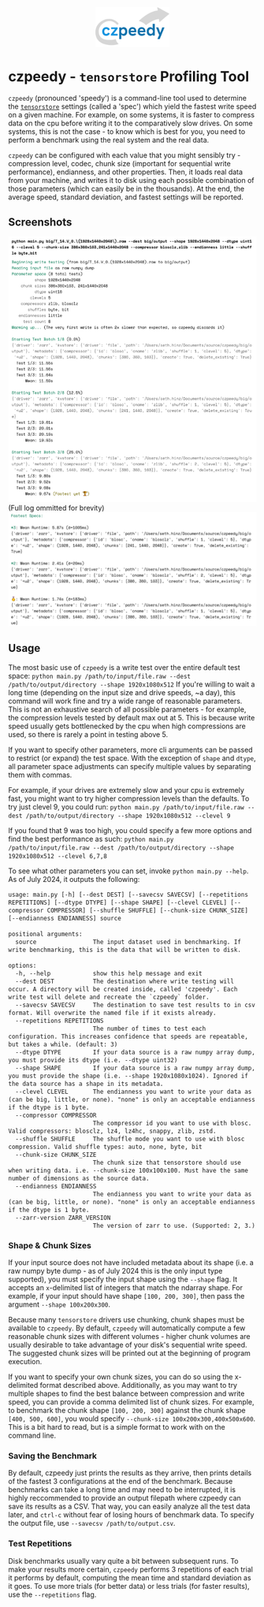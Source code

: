 <p align="center">
  <img src="https://github.com/royerlab/czpeedy/raw/main/images/logo.png" width="150" alt="Czpeedy logo">
</p>


# czpeedy - `tensorstore` Profiling Tool
`czpeedy` (pronounced 'speedy') is a command-line tool used to determine the [`tensorstore`](https://github.com/google/tensorstore/) settings
(called a 'spec') which yield the fastest write speed on a given machine. For example, on some systems, it is faster
to compress data on the cpu before writing it to the comparatively slow drives. On some systems, this is not the case - to
know which is best for you, you need to perform a benchmark using the real system and the real data.

`czpeedy` can be configured with each value that you might sensibly try - compression level, codec, chunk size (important
for sequential write performance), endianness, and other properties. Then, it loads real data from your machine, and writes it
to disk using each possible combination of those parameters (which can easily be in the thousands). At the end, the average speed,
standard deviation, and fastest settings will be reported.

## Screenshots
![A screenshot of the terminal output created by `czpeedy`.](images/term_screenshot.png)
(Full log ommitted for brevity)
![A screenshot of the result summary created by `czpeedy`.](images/term_screenshot_2.png)

## Usage
The most basic use of `czpeedy` is a write test over the entire default test space:
`python main.py /path/to/input/file.raw --dest /path/to/output/directory --shape 1920x1080x512`
If you're willing to wait a long time (depending on the input size and drive speeds, ~a day), this command will work fine and try a
wide range of reasonable parameters. This is not an exhaustive search of all possible parameters - for example, the compression levels
tested by default max out at 5. This is because write speed usually gets bottlenecked by the cpu when high compressions are used,
so there is rarely a point in testing above 5.

If you want to specify other parameters, more cli arguments can be passed to restrict (or expand) the test
space. With the exception of `shape` and `dtype`, all parameter space adjustments can specify multiple values
by separating them with commas.

For example, if your drives are extremely slow and your cpu is extremely fast, you might want to try higher compression levels than
the defaults. To try just clevel 9, you could run:
`python main.py /path/to/input/file.raw --dest /path/to/output/directory --shape 1920x1080x512 --clevel 9`

If you found that 9 was too high, you could specify a few more options and find the best performance as such:
`python main.py /path/to/input/file.raw --dest /path/to/output/directory --shape 1920x1080x512 --clevel 6,7,8`

To see what other parameters you can set, invoke `python main.py --help`. As of July 2024, it outputs the following:
```text
usage: main.py [-h] [--dest DEST] [--savecsv SAVECSV] [--repetitions REPETITIONS] [--dtype DTYPE] [--shape SHAPE] [--clevel CLEVEL] [--compressor COMPRESSOR] [--shuffle SHUFFLE] [--chunk-size CHUNK_SIZE] [--endianness ENDIANNESS] source

positional arguments:
  source                The input dataset used in benchmarking. If write benchmarking, this is the data that will be written to disk.

options:
  -h, --help            show this help message and exit
  --dest DEST           The destination where write testing will occur. A directory will be created inside, called 'czpeedy'. Each write test will delete and recreate the `czpeedy` folder.
  --savecsv SAVECSV     The destination to save test results to in csv format. Will overwrite the named file if it exists already.
  --repetitions REPETITIONS
                        The number of times to test each configuration. This increases confidence that speeds are repeatable, but takes a while. (default: 3)
  --dtype DTYPE         If your data source is a raw numpy array dump, you must provide its dtype (i.e. --dtype uint32)
  --shape SHAPE         If your data source is a raw numpy array dump, you must provide the shape (i.e. --shape 1920x1080x1024). Ignored if the data source has a shape in its metadata.
  --clevel CLEVEL       The endianness you want to write your data as (can be big, little, or none). "none" is only an acceptable endianness if the dtype is 1 byte.
  --compressor COMPRESSOR
                        The compressor id you want to use with blosc. Valid compressors: blosclz, lz4, lz4hc, snappy, zlib, zstd.
  --shuffle SHUFFLE     The shuffle mode you want to use with blosc compression. Valid shuffle types: auto, none, byte, bit
  --chunk-size CHUNK_SIZE
                        The chunk size that tensorstore should use when writing data. i.e. --chunk-size 100x100x100. Must have the same number of dimensions as the source data.
  --endianness ENDIANNESS
                        The endianness you want to write your data as (can be big, little, or none). "none" is only an acceptable endianness if the dtype is 1 byte.
  --zarr-version ZARR_VERSION
                        The version of zarr to use. (Supported: 2, 3.)
```

### Shape & Chunk Sizes
If your input source does not have included metadata about its shape (i.e. a raw numpy byte dump - as of July 2024
this is the only input type supported), you must specify the input shape using the `--shape` flag. It accepts
an `x`-delimited list of integers that match the ndarray shape. For example, if your input should have shape
`[100, 200, 300]`, then pass the argument `--shape 100x200x300`.

Because many `tensorstore` drivers use chunking, chunk shapes must be available to `czpeedy`. By default, `czpeedy` will
automatically compute a few reasonable chunk sizes with different volumes - higher chunk volumes are usually desirable
to take advantage of your disk's sequential write speed. The suggested chunk sizes will be printed out at the beginning
of program execution.

If you want to specify your own chunk sizes, you can do so using the x-delimited format described above. Additionally,
as you may want to try multiple shapes to find the best balance between compression and write speed, you can provide a
comma delimited list of chunk sizes. For example, to benchmark the chunk shape `[100, 200, 300]` against the chunk shape
`[400, 500, 600]`, you would specify `--chunk-size 100x200x300,400x500x600`. This is a bit hard to read, but is a simple
format to work with on the command line.

### Saving the Benchmark
By default, czpeedy just prints the results as they arrive, then prints details of the fastest 3 configurations
at the end of the benchmark. Because benchmarks can take a long time and may need to be interrupted, it is
highly reccommended to provide an output filepath where czpeedy can save its results as a CSV. That way,
you can easily analyze all the test data later, and `ctrl-c` without fear of losing hours of benchmark data.
To specify the output file, use `--savecsv /path/to/output.csv`.

### Test Repetitions
Disk benchmarks usually vary quite a bit between subsequent runs. To make your results more certain, `czpeedy` performs
3 repetitions of each trial it performs by default, computing the mean time and standard deviation as it goes. To use
more trials (for better data) or less trials (for faster results), use the `--repetitions` flag.